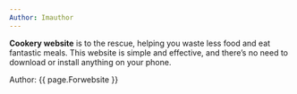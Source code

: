 ```yaml
---
Author: Imauthor
---
```

**Cookery website** is to the rescue, helping you waste less food and eat fantastic meals. This website is simple and effective, and there’s no need to download or install anything on your phone.

Author: {{ page.Forwebsite }}
